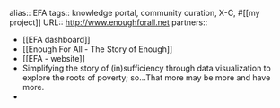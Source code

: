 alias:: EFA
tags:: knowledge portal, community curation, X-C, #[[my project]] 
URL:: http://www.enoughforall.net 
partners::

- [[EFA dashboard]]
- [[Enough For All - The Story of Enough]]
- [[EFA - website]]
- Simplifying the story of (in)sufficiency through data visualization to explore the roots of poverty; so...That more may be more and have more.
-